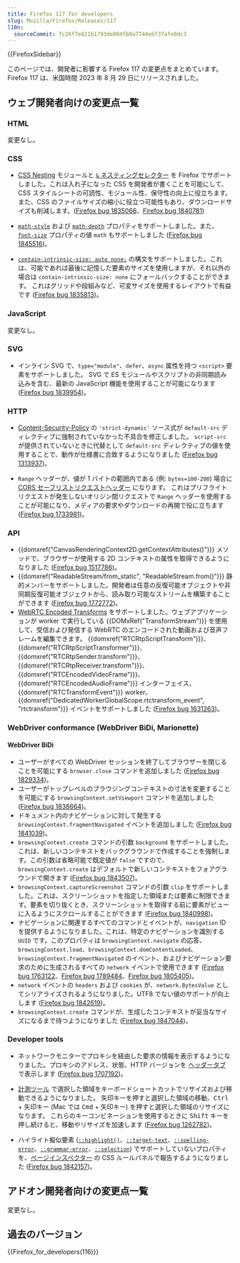 ```yaml
---
title: Firefox 117 for developers
slug: Mozilla/Firefox/Releases/117
l10n:
  sourceCommit: 7c26f7e821b1793de804fb9a7744ebf3fafe0dc3
---
```


{{FirefoxSidebar}}

このページでは、開発者に影響する Firefox 117 の変更点をまとめています。Firefox 117 は、米国時間 2023 年 8 月 29 日にリリースされました。

## ウェブ開発者向けの変更点一覧

### HTML

変更なし。

### CSS

- [CSS Nesting](/ja/docs/Web/CSS/CSS_nesting) モジュールと [`&` ネスティングセレクター](/ja/docs/Web/CSS/Nesting_selector) を Firefox でサポートしました。これは入れ子になった CSS を開発者が書くことを可能にして、CSS スタイルシートの可読性、モジュール性、保守性の向上に役立ちます。また、CSS のファイルサイズの縮小に役立つ可能性もあり、ダウンロードサイズも削減します。([Firefox bug 1835066](https://bugzil.la/1835066)、[Firefox bug 1840781](https://bugzil.la/1840781))

- [`math-style`](/ja/docs/Web/CSS/math-style) および [`math-depth`](/ja/docs/Web/CSS/math-depth) プロパティをサポートしました。また、[`font-size`](/ja/docs/Web/CSS/font-size#values) プロパティの値 `math` もサポートしました ([Firefox bug 1845516](https://bugzil.la/1845516))。

- [`contain-intrinsic-size: auto none;`](/ja/docs/Web/CSS/contain-intrinsic-size) の構文をサポートしました。これは、可能であれば最後に記憶した要素のサイズを使用しますが、それ以外の場合は `contain-intrinsic-size: none` にフォールバックすることができます。
  これはグリッドや段組みなど、可変サイズを使用するレイアウトで有益です ([Firefox bug 1835813](https://bugzil.la/1835813))。

### JavaScript

変更なし。

### SVG

- インライン SVG で、`type="module"`、`defer`、`async` 属性を持つ `<script>` 要素をサポートしました。
  SVG で ES モジュールやスクリプトの非同期読み込みを含む、最新の JavaScript 機能を使用することが可能になります ([Firefox bug 1839954](https://bugzil.la/1839954))。

### HTTP

- [Content-Security-Policy](/ja/docs/Web/HTTP/CSP) の `'strict-dynamic'` ソース式が `default-src` ディレクティブに強制されていなかった不具合を修正しました。
  `script-src` が提供されていないときに代替として `default-src` ディレクティブの値を使用することで、動作が仕様書に合致するようになりました ([Firefox bug 1313937](https://bugzil.la/1313937))。

- `Range` ヘッダーが、値が 1 バイトの範囲内である (例: `bytes=100-200`) 場合に [CORS セーフリストリクエストヘッダー](/ja/docs/Glossary/CORS-safelisted_request_header) になります。
  これはプリフライトリクエストが発生しないオリジン間リクエストで `Range` ヘッダーを使用することが可能になり、メディアの要求やダウンロードの再開で役に立ちます ([Firefox bug 1733981](https://bugzil.la/1733981))。

### API

- {{domxref("CanvasRenderingContext2D.getContextAttributes()")}} メソッドで、ブラウザーが使用する 2D コンテキストの属性を取得できるようになりました ([Firefox bug 1517786](https://bugzil.la/1517786))。
- {{domxref("ReadableStream/from_static", "ReadableStream.from()")}} 静的メンバーをサポートしました。開発者は任意の反復可能オブジェクトや非同期反復可能オブジェクトから、読み取り可能なストリームを構築することができます ([Firefox bug 1772772](https://bugzil.la/1772772))。
- [WebRTC Encoded Transforms](/ja/docs/Web/API/WebRTC_API/Using_Encoded_Transforms) をサポートしました。ウェブアプリケーションが worker で実行している {{DOMxRef("TransformStream")}} を使用して、受信および発信する WebRTC のエンコードされた動画および音声フレームを編集できます。
  {{domxref("RTCRtpScriptTransform")}}、{{domxref("RTCRtpScriptTransformer")}}、{{domxref("RTCRtpSender.transform")}}、{{domxref("RTCRtpReceiver.transform")}}、{{domxref("RTCEncodedVideoFrame")}}、{{domxref("RTCEncodedAudioFrame")}} インターフェイス、{{domxref("RTCTransformEvent")}} worker、{{domxref("DedicatedWorkerGlobalScope.rtctransform_event", "rtctransform")}} イベントをサポートしました ([Firefox bug 1631263](https://bugzil.la/1631263))。

### WebDriver conformance (WebDriver BiDi, Marionette)

#### WebDriver BiDi

- ユーザーがすべての WebDriver セッションを終了してブラウザーを閉じることを可能にする `browser.close` コマンドを追加しました ([Firefox bug 1829334](https://bugzil.la/1829334))。
- ユーザーがトップレベルのブラウジングコンテキストの寸法を変更することを可能にする `browsingContext.setViewport` コマンドを追加しました ([Firefox bug 1838664](https://bugzil.la/1838664))。
- ドキュメント内のナビゲーションに対して発生する `browsingContext.fragmentNavigated` イベントを追加しました ([Firefox bug 1841039](https://bugzil.la/1841039))。
- `browsingContext.create` コマンドの引数 `background` をサポートしました。これは、新しいコンテキストをバックグラウンドで作成することを強制します。この引数は省略可能で既定値が `false` ですので、`browsingContext.create` はデフォルトで新しいコンテキストをフォアグラウンドで開きます ([Firefox bug 1843507](https://bugzil.la/1843507))。
- `browsingContext.captureScreenshot` コマンドの引数 `clip` をサポートしました。これは、スクリーンショットを指定した領域または要素に制限できます。要素を切り抜くとき、スクリーンショットを取得する前に要素がビューに入るようにスクロールすることができます ([Firefox bug 1840998](https://bugzil.la/1840998))。
- ナビゲーションに関連するすべてのコマンドとイベントが、`navigation` ID を提供するようになりました。これは、特定のナビゲーションを識別する `UUID` です。このプロパティは `browsingContext.navigate` の応答、`browsingContext.load`、`browsingContext.domContentLoaded`、`browsingContext.fragmentNavigated` のイベント、およびナビゲーション要求のために生成されるすべての `network` イベントで使用できます ([Firefox bug 1763122](https://bugzil.la/1763122)、[Firefox bug 1789484](https://bugzil.la/1789484)、[Firefox bug 1805405](https://bugzil.la/1805405))。
- `network` イベントの `headers` および `cookies` が、`network.BytesValue` としてシリアライズされるようになりました。UTF8 でない値のサポートが向上します ([Firefox bug 1842619](https://bugzil.la/1842619))。
- `browsingContext.create` コマンドが、生成したコンテキストが妥当なサイズになるまで待つようになりました ([Firefox bug 1847044](https://bugzil.la/1847044))。

### Developer tools

- ネットワークモニターでプロキシを経由した要求の情報を表示するようになりました。プロキシのアドレス、状態、HTTP バージョンを [ヘッダータブ](https://firefox-source-docs.mozilla.org/devtools-user/network_monitor/request_details/index.html) で表示します ([Firefox bug 1707192](https://bugzil.la/1707192))。

- [計測ツール](https://firefox-source-docs.mozilla.org/devtools-user/measure_a_portion_of_the_page/index.html) で選択した領域をキーボードショートカットでリサイズおよび移動できるようになりました。
  矢印キーを押すと選択した領域の移動、<kbd>Ctrl</kbd> + 矢印キー (Mac では <kbd>Cmd</kbd> + 矢印キー) を押すと選択した領域のリサイズになります。
  これらのキーコンビネーションを使用するときに <kbd>Shift</kbd> キーを押し続けると、移動やリサイズを加速します ([Firefox bug 1262782](https://bugzil.la/1262782))。

- ハイライト擬似要素 ([`::highlight()`](/ja/docs/Web/CSS/::highlight)、[`::target-text`](/ja/docs/Web/CSS/::target-text)、[`::spelling-error`](/ja/docs/Web/CSS/::spelling-error)、[`::grammar-error`](/ja/docs/Web/CSS/::grammar-error)、[`::selection`](/ja/docs/Web/CSS/::selection)) でサポートしていないプロパティを、[ページインスペクター](https://firefox-source-docs.mozilla.org/devtools-user/#page-inspector) の CSS ルールパネルで報告するようになりました ([Firefox bug 1842157](https://bugzil.la/1842157))。

## アドオン開発者向けの変更点一覧

変更なし。

## 過去のバージョン

{{Firefox_for_developers(116)}}
